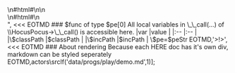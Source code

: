<?php
function expln($arg) {
    return var_export($arg,true)."\n";
}
$peStr = expln($pe);

return ["<!<div class='top'>\n#html#\n</div>\n<div class='bottom'>\n#html#\n</div>",
    <<< EOTMD
### $func of type $pe[0]
All local variables in \_\_call(...) of \\HocusPocus->\_\_call() is accessible here.

|var          |value       |
|:--          |:--         |
|\$classPath  |$classPath  |
|\$incPath    |$incPath    |
\$pe=$peStr
EOTMD,'>!>',<<< EOTMD
### About rendering
Because each HERE doc has it's own div, markdown can be styled seperately
EOTMD,actors\srclf('data/progs/play/demo.md',1)];
